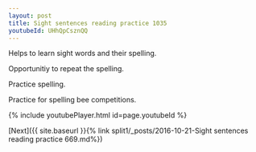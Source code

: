 ```yaml
---
layout: post
title: Sight sentences reading practice 1035
youtubeId: UHhQpCsznQQ
---
```

 
 
Helps to learn sight words and their spelling.

Opportunitiy to repeat the spelling. 

Practice spelling. 
 
Practice for spelling bee competitions. 
 
{% include youtubePlayer.html id=page.youtubeId %}
 
 

[Next]({{ site.baseurl }}{% link  split1/_posts/2016-10-21-Sight sentences reading practice 669.md%})
 
